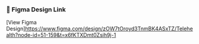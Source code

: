 ### 🔗 Figma Design Link
[View Figma Design]https://www.figma.com/design/zOW7tOroyd3TnmBK4ASxTZ/Telehealth?node-id=51-159&t=x6fKTXDmt0Zsih9j-1
